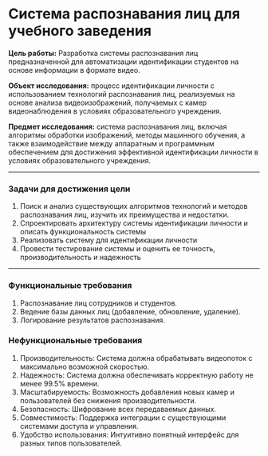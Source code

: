 # Система распознавания лиц для учебного заведения



**Цель работы:** Разработка системы распознавания лиц предназначенной для автоматизации идентификации студентов на основе информации в формате видео.

**Объект исследования:** процесс идентификации личности с использованием технологий распознавания лиц,  реализуемых на основе анализа видеоизображений, получаемых с камер видеонаблюдения в условиях образовательного учреждения.

**Предмет исследования:** система распознавания лиц, включая алгоритмы обработки изображений,  методы машинного обучения, а также взаимодействие между аппаратным и программным обеспечением для достижения эффективной идентификации личности в условиях образовательного учреждения.

---

### Задачи для достижения цели
1. Поиск и анализ существующих алгоритмов технологий и методов распознавания лиц, изучить их преимущества и недостатки.
2. Спроектировать архитектуру системы идентификации личности и описать функциональность системы
3. Реализовать систему для идентификации личности
4. Провести тестирование системы и оценить ее точность, производительность и надежность

---

### Функциональные требования
1. Распознавание лиц сотрудников и студентов.
2. Ведение базы данных лиц (добавление, обновление, удаление).
3. Логирование результатов распознавания.

### Нефункциональные требования
1. Производительность: Система должна обрабатывать видеопоток с максимально возможной скоростью.
2. Надежность: Система должна обеспечивать корректную работу не менее 99.5% времени.
3. Масштабируемость: Возможность добавления новых камер и пользователей без снижения производительности.
4. Безопасность: Шифрование всех передаваемых данных.
5. Совместимость: Поддержка интеграции с существующими системами доступа и управления.
6. Удобство использования: Интуитивно понятный интерфейс для разных типов пользователей.
